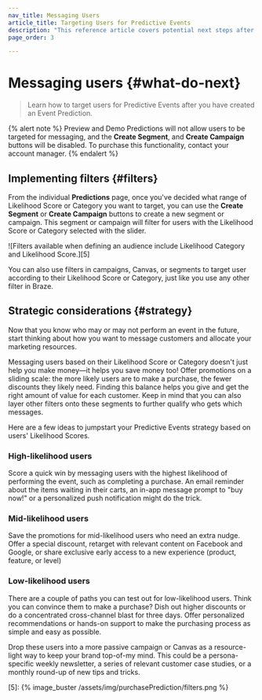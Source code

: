 ```yaml
---
nav_title: Messaging Users
article_title: Targeting Users for Predictive Events
description: "This reference article covers potential next steps after you have created a Event Prediction, such as filter implementation and strategic considerations."
page_order: 3

---
```


# Messaging users {#what-do-next}

> Learn how to target users for Predictive Events after you have created an Event Prediction.

{% alert note %}
Preview and Demo Predictions will not allow users to be targeted for messaging, and the **Create Segment**, and **Create Campaign** buttons will be disabled. To purchase this functionality, contact your account manager.
{% endalert %}

## Implementing filters {#filters}

From the individual **Predictions** page, once you've decided what range of Likelihood Score or Category you want to target, you can use the **Create Segment** or **Create Campaign** buttons to create a new segment or campaign. This segment or campaign will filter for users with the Likelihood Score or Category selected with the slider.

![Filters available when defining an audience include Likelihood Category and Likelihood Score.][5]

You can also use filters in campaigns, Canvas, or segments to target user according to their Likelihood Score or Category, just like you use any other filter in Braze.

## Strategic considerations {#strategy}

Now that you know who may or may not perform an event in the future, start thinking about how you want to message customers and allocate your marketing resources.

Messaging users based on their Likelihood Score or Category doesn't just help you make money—it helps you save money too! Offer promotions on a sliding scale: the more likely users are to make a purchase, the fewer discounts they likely need. Finding this balance helps you give and get the right amount of value for each customer. Keep in mind that you can also layer other filters onto these segments to further qualify who gets which messages.

Here are a few ideas to jumpstart your Predictive Events strategy based on users' Likelihood Scores.

### High-likelihood users

Score a quick win by messaging users with the highest likelihood of performing the event, such as completing a purchase. An email reminder about the items waiting in their carts, an in-app message prompt to "buy now!" or a personalized push notification might do the trick.

### Mid-likelihood users

Save the promotions for mid-likelihood users who need an extra nudge. Offer a special discount, retarget with relevant content on Facebook and Google, or share exclusive early access to a new experience (product, feature, or level)

### Low-likelihood users

There are a couple of paths you can test out for low-likelihood users. Think you can convince them to make a purchase? Dish out higher discounts or do a concentrated cross-channel blast for three days. Offer personalized recommendations or hands-on support to make the purchasing process as simple and easy as possible.

Drop these users into a more passive campaign or Canvas as a resource-light way to keep your brand top-of-my mind. This could be a persona-specific weekly newsletter, a series of relevant customer case studies, or a monthly round-up of new tips and tricks.

[5]: {% image_buster /assets/img/purchasePrediction/filters.png %}
